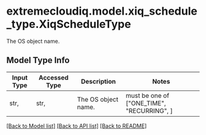 # extremecloudiq.model.xiq_schedule_type.XiqScheduleType

The OS object name.

## Model Type Info
Input Type | Accessed Type | Description | Notes
------------ | ------------- | ------------- | -------------
str,  | str,  | The OS object name. | must be one of ["ONE_TIME", "RECURRING", ] 

[[Back to Model list]](../../README.md#documentation-for-models) [[Back to API list]](../../README.md#documentation-for-api-endpoints) [[Back to README]](../../README.md)

